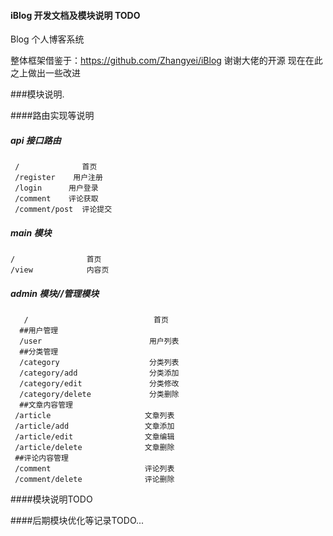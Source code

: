 
#### iBlog 开发文档及模块说明 TODO

Blog 个人博客系统

整体框架借鉴于：https://github.com/Zhangyei/iBlog
谢谢大佬的开源
现在在此之上做出一些改进

###模块说明.

####路由实现等说明

##### api 接口路由
	 / 				首页
  	 /register    用户注册
 	 /login      用户登录
 	 /comment    评论获取
	 /comment/post  评论提交
	 
	 
##### main 模块
	/                首页
 	/view            内容页


##### admin 模块//管理模块
	   /                            首页
	  ##用户管理
	  /user                        用户列表
	  ##分类管理
 	  /category                    分类列表
 	  /category/add                分类添加
 	  /category/edit               分类修改
 	  /category/delete             分类删除
 	  ##文章内容管理
     /article                     文章列表
     /article/add                 文章添加
     /article/edit                文章编辑
     /article/delete              文章删除
     ##评论内容管理
     /comment                     评论列表
     /comment/delete              评论删除
     
     
     
  ####模块说明TODO
  
  
  ####后期模块优化等记录TODO...


